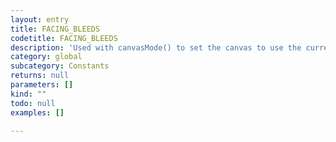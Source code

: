 ```yaml
---
layout: entry
title: FACING_BLEEDS
codetitle: FACING_BLEEDS
description: 'Used with canvasMode() to set the canvas to use the current facing pages plus bleeds.'
category: global
subcategory: Constants
returns: null
parameters: []
kind: ""
todo: null
examples: []

---
```

